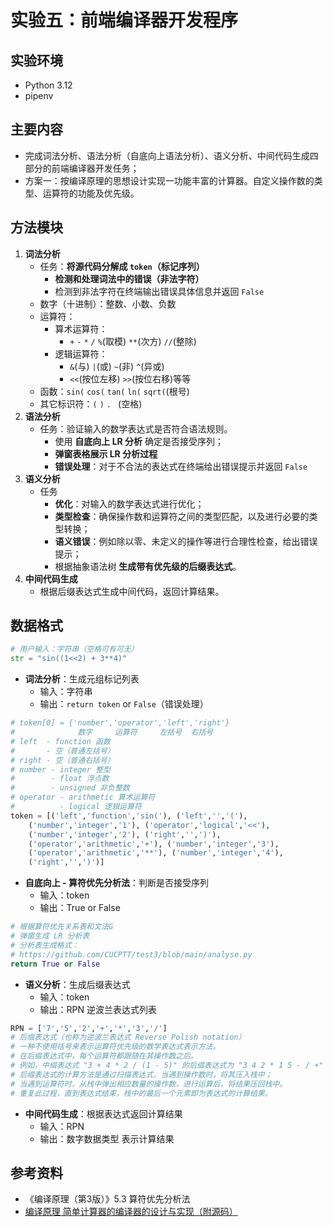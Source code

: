 # 实验五：前端编译器开发程序

## 实验环境

- Python 3.12
- pipenv

## 主要内容

- 完成词法分析、语法分析（自底向上语法分析）、语义分析、中间代码生成四部分的前端编译器开发任务；
- 方案一：按编译原理的思想设计实现一功能丰富的计算器。自定义操作数的类型、运算符的功能及优先级。


## 方法模块

1. **词法分析**
   - 任务：**将源代码分解成 `token`（标记序列）**
     - **检测和处理词法中的错误（非法字符）**
     - 检测到非法字符在终端输出错误具体信息并返回 `False`
   - 数字（十进制）：整数、小数、负数
   - 运算符：
     - 算术运算符：
       - `+` `-` `*` `/` `%`(取模) `**`(次方) `//`(整除)
     - 逻辑运算符：
       - `&`(与) `|`(或) `~`(非) `^`(异或)
       - `<<`(按位左移) `>>`(按位右移)等等
   - 函数：`sin(` `cos(` `tan(`  `ln(` `sqrt(`(根号)
   - 其它标识符：`(` `)` `.` ` `(空格)
2. **语法分析**
   - 任务：验证输入的数学表达式是否符合语法规则。
     - 使用 **自底向上 LR 分析** 确定是否接受序列；
     - **弹窗表格展示 LR 分析过程**
     - **错误处理**：对于不合法的表达式在终端给出错误提示并返回 `False`
3. **语义分析**
   - 任务
     - **优化**：对输入的数学表达式进行优化；
     - **类型检查**：确保操作数和运算符之间的类型匹配，以及进行必要的类型转换；
     - **语义错误**：例如除以零、未定义的操作等进行合理性检查，给出错误提示；
     - 根据抽象语法树 **生成带有优先级的后缀表达式**。
4. **中间代码生成**
   - 根据后缀表达式生成中间代码，返回计算结果。

## 数据格式

```python
# 用户输入：字符串（空格可有可无）
str = "sin((1<<2) + 3**4)"
```

- **词法分析**：生成元组标记列表
  - 输入：字符串
  - 输出：`return token` or `False`（错误处理）
```python
# token[0] = {'number','operator','left','right'}
#              数字     运算符     左括号  右括号
# left  - function 函数
#       - 空（普通左括号）
# right - 空（普通右括号）
# number - integer 整型
#        - float 浮点数
#        - unsigned 非负整数
# operator - arithmetic 算术运算符
#          - logical 逻辑运算符
token = [('left','function','sin('), ('left','','('),
    ('number','integer','1'), ('operator','logical','<<'),
    ('number','integer','2'), ('right','',')'),
    ('operator','arithmetic','+'), ('number','integer','3'),
    ('operator','arithmetic','**'), ('number','integer','4'),
    ('right','',')')]
```
- **自底向上 - 算符优先分析法**：判断是否接受序列
  - 输入：token
  - 输出：True or False
```python
# 根据算符优先关系表和文法G
# 弹窗生成 LR 分析表
# 分析表生成格式：
# https://github.com/CUCPTT/test3/blob/main/analyse.py
return True or False
```
- **语义分析**：生成后缀表达式
  - 输入：token
  - 输出：RPN 逆波兰表达式列表
```python
RPN = ['7','5','2','+','*','3','/']
# 后缀表达式（也称为逆波兰表达式 Reverse Polish notation）
# 一种不使用括号来表示运算符优先级的数学表达式表示方法。
# 在后缀表达式中，每个运算符都跟随在其操作数之后。
# 例如，中缀表达式 "3 + 4 * 2 / (1 - 5)" 的后缀表达式为 "3 4 2 * 1 5 - / +"
# 后缀表达式的计算方法是通过扫描表达式，当遇到操作数时，将其压入栈中；
# 当遇到运算符时，从栈中弹出相应数量的操作数，进行运算后，将结果压回栈中。
# 重复此过程，直到表达式结束，栈中的最后一个元素即为表达式的计算结果。
```
- **中间代码生成**：根据表达式返回计算结果
  - 输入：RPN
  - 输出：数字数据类型 表示计算结果

## 参考资料

- 《编译原理（第3版）》5.3 算符优先分析法
- [编译原理 简单计算器的编译器的设计与实现（附源码）](https://blog.csdn.net/hhypractise/article/details/107138566)
